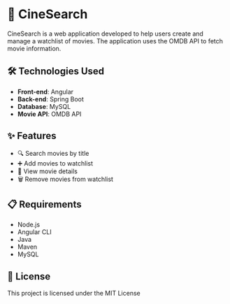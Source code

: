 # 🎥 CineSearch

CineSearch is a web application developed to help users create and manage a watchlist of movies. The application uses the OMDB API to fetch movie information.

## 🛠️ Technologies Used

- **Front-end**: Angular
- **Back-end**: Spring Boot
- **Database**: MySQL
- **Movie API**: OMDB API

## ✨ Features

- 🔍 Search movies by title
- ➕ Add movies to watchlist
- 📄 View movie details
- 🗑️ Remove movies from watchlist

## 📋 Requirements

- Node.js
- Angular CLI
- Java
- Maven
- MySQL

## 📄 License

This project is licensed under the MIT License 
